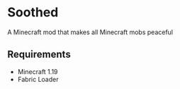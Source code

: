 # Soothed

A Minecraft mod that makes all Minecraft mobs peaceful  

## Requirements

- Minecraft 1.19
- Fabric Loader
